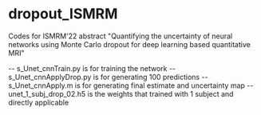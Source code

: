 # dropout_ISMRM
Codes for ISMRM'22 abstract "Quantifying the uncertainty of neural networks using Monte Carlo dropout
for deep learning based quantitative MRI"

-- s_Unet_cnnTrain.py is for training the network
-- s_Unet_cnnApplyDrop.py is for generating 100 predictions 
-- s_Unet_cnnApply.m is for generating final estimate and uncertainty map
-- unet_1_subj_drop_02.h5 is the weights that trained with 1 subject and directly applicable
